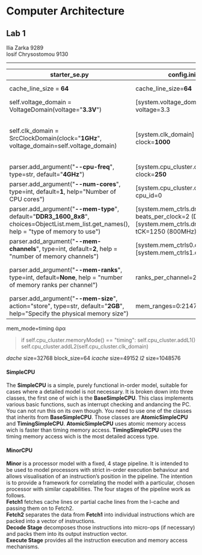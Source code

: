 # Computer Architecture

## Lab 1

Ilia Zarka 9289\
Iosif Chrysostomou 9130

---

| starter_se.py | config.ini | Parameter |
| --- | --- | --- |
| cache_line_size = **64** | cache_line_size=**64** | Cache Block Size
| self.voltage_domain = VoltageDomain(voltage="**3.3V**") | [system.voltage_domain] voltage=3.3 |  System Voltage
| self.clk_domain = SrcClockDomain(clock="**1GHz**", voltage_domain=self.voltage_domain) | [system.clk_domain] clock=**1000** | System Clock _(not the clock of the actual simulated components)_
| parser.add_argument("**--cpu-freq**", type=str, default="**4GHz**") | [system.cpu_cluster.clk_domain] clock=**250** | CPU Frequency
| parser.add_argument("**--num-cores**", type=int, default=**1**, help="Number of CPU cores") | [system.cpu_cluster.cpus] cpu_id=0 | Number of Cores
| parser.add_argument("**--mem-type**", default="**DDR3_1600_8x8**", choices=ObjectList.mem_list.get_names(), help = "type of memory to use") | [system.mem_ctrls.dram] beats_per_clock=2 (DDR) [system.mem_ctrls.dram] tCK=1250 (800MHz)| DRAM Type (1600MHz)
| parser.add_argument("**--mem-channels**", type=int, default=**2**, help = "number of memory channels") |  [system.mem_ctrls0.dram] [system.mem_ctrls1.dram] | Number of Memory Channels
| parser.add_argument("**--mem-ranks**", type=int, default=**None**, help = "number of memory ranks per channel") | ranks_per_channel=2 | Memory Ranks in each Channel
| parser.add_argument("**--mem-size**", action="store", type=str, default="**2GB**", help="Specify the physical memory size") | mem_ranges=0:2147483648 | Total DRAM Size

mem_mode=timing άρα
> if self.cpu_cluster.memoryMode() == "timing":
        self.cpu_cluster.addL1()
        self.cpu_cluster.addL2(self.cpu_cluster.clk_domain)

_dache_ size=32768
block_size=64
_icache_ size=49152
_l2_ size=1048576

#### **SimpleCPU**
The **SimpleCPU** is a simple, purely functional in-order model, suitable for cases where a detailed model is not necessary. It is broken down into three classes, the first one of wich is the **BaseSimpleCPU**. This class implements various basic functions, such as interrupt checking and andancing the PC. You can not run this on its own though. You need to use one of the classes that inherits from **BaseSimpleCPU**. Those classes are **AtomicSimpleCPU** and **TimingSimpleCPU**. **AtomicSimpleCPU** uses atomic memory access wich is faster than timing memory access. **TimingSimpleCPU** uses the timing memory access wich is the most detailed access type.
#### **MinorCPU**
**Minor** is a processor model with a fixed, 4 stage pipeline.  It is intended to be used to model processors with strict in-order execution behaviour and allows visualisation of an instruction’s position in the pipeline. The intention is to provide a framework for correlating the model with a particular, chosen processor with similar capabilities. The four stages of the pipeline work as follows.\
**Fetch1** fetches cache lines or partial cache lines from the I-cache and passing them on to Fetch2.\
**Fetch2** separates the data from **Fetch1** into individual instructions which are packed into a vector of instructions.\
**Decode Stage** decomposes those instructions into micro-ops (if necessary) and packs them into its output instruction vector.\
**Execute Stage** provides all the instruction execution and memory access mechanisms.
